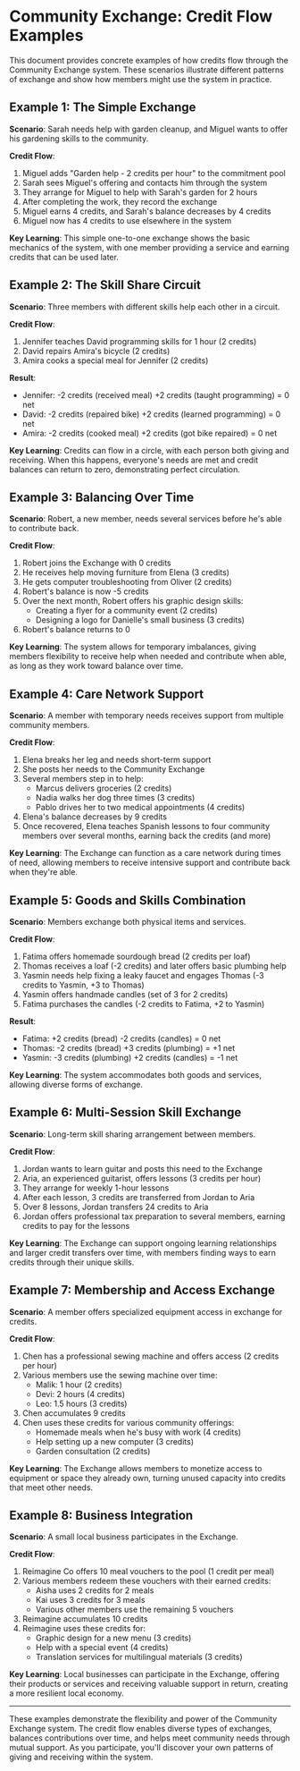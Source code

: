 # Community Exchange: Credit Flow Examples

This document provides concrete examples of how credits flow through the Community Exchange system. These scenarios illustrate different patterns of exchange and show how members might use the system in practice.

## Example 1: The Simple Exchange

**Scenario**: Sarah needs help with garden cleanup, and Miguel wants to offer his gardening skills to the community.

**Credit Flow**:
1. Miguel adds "Garden help - 2 credits per hour" to the commitment pool
2. Sarah sees Miguel's offering and contacts him through the system
3. They arrange for Miguel to help with Sarah's garden for 2 hours
4. After completing the work, they record the exchange
5. Miguel earns 4 credits, and Sarah's balance decreases by 4 credits
6. Miguel now has 4 credits to use elsewhere in the system

**Key Learning**: This simple one-to-one exchange shows the basic mechanics of the system, with one member providing a service and earning credits that can be used later.

## Example 2: The Skill Share Circuit

**Scenario**: Three members with different skills help each other in a circuit.

**Credit Flow**:
1. Jennifer teaches David programming skills for 1 hour (2 credits)
2. David repairs Amira's bicycle (2 credits)
3. Amira cooks a special meal for Jennifer (2 credits)

**Result**:
- Jennifer: -2 credits (received meal) +2 credits (taught programming) = 0 net
- David: -2 credits (repaired bike) +2 credits (learned programming) = 0 net
- Amira: -2 credits (cooked meal) +2 credits (got bike repaired) = 0 net

**Key Learning**: Credits can flow in a circle, with each person both giving and receiving. When this happens, everyone's needs are met and credit balances can return to zero, demonstrating perfect circulation.

## Example 3: Balancing Over Time

**Scenario**: Robert, a new member, needs several services before he's able to contribute back.

**Credit Flow**:
1. Robert joins the Exchange with 0 credits
2. He receives help moving furniture from Elena (3 credits)
3. He gets computer troubleshooting from Oliver (2 credits)
4. Robert's balance is now -5 credits
5. Over the next month, Robert offers his graphic design skills:
   - Creating a flyer for a community event (2 credits)
   - Designing a logo for Danielle's small business (3 credits)
6. Robert's balance returns to 0

**Key Learning**: The system allows for temporary imbalances, giving members flexibility to receive help when needed and contribute when able, as long as they work toward balance over time.

## Example 4: Care Network Support

**Scenario**: A member with temporary needs receives support from multiple community members.

**Credit Flow**:
1. Elena breaks her leg and needs short-term support
2. She posts her needs to the Community Exchange
3. Several members step in to help:
   - Marcus delivers groceries (2 credits)
   - Nadia walks her dog three times (3 credits)
   - Pablo drives her to two medical appointments (4 credits)
4. Elena's balance decreases by 9 credits
5. Once recovered, Elena teaches Spanish lessons to four community members over several months, earning back the credits (and more)

**Key Learning**: The Exchange can function as a care network during times of need, allowing members to receive intensive support and contribute back when they're able.

## Example 5: Goods and Skills Combination

**Scenario**: Members exchange both physical items and services.

**Credit Flow**:
1. Fatima offers homemade sourdough bread (2 credits per loaf)
2. Thomas receives a loaf (-2 credits) and later offers basic plumbing help
3. Yasmin needs help fixing a leaky faucet and engages Thomas (-3 credits to Yasmin, +3 to Thomas)
4. Yasmin offers handmade candles (set of 3 for 2 credits)
5. Fatima purchases the candles (-2 credits to Fatima, +2 to Yasmin)

**Result**:
- Fatima: +2 credits (bread) -2 credits (candles) = 0 net
- Thomas: -2 credits (bread) +3 credits (plumbing) = +1 net
- Yasmin: -3 credits (plumbing) +2 credits (candles) = -1 net

**Key Learning**: The system accommodates both goods and services, allowing diverse forms of exchange.

## Example 6: Multi-Session Skill Exchange

**Scenario**: Long-term skill sharing arrangement between members.

**Credit Flow**:
1. Jordan wants to learn guitar and posts this need to the Exchange
2. Aria, an experienced guitarist, offers lessons (3 credits per hour)
3. They arrange for weekly 1-hour lessons
4. After each lesson, 3 credits are transferred from Jordan to Aria
5. Over 8 lessons, Jordan transfers 24 credits to Aria
6. Jordan offers professional tax preparation to several members, earning credits to pay for the lessons

**Key Learning**: The Exchange can support ongoing learning relationships and larger credit transfers over time, with members finding ways to earn credits through their unique skills.

## Example 7: Membership and Access Exchange

**Scenario**: A member offers specialized equipment access in exchange for credits.

**Credit Flow**:
1. Chen has a professional sewing machine and offers access (2 credits per hour)
2. Various members use the sewing machine over time:
   - Malik: 1 hour (2 credits)
   - Devi: 2 hours (4 credits)
   - Leo: 1.5 hours (3 credits)
3. Chen accumulates 9 credits
4. Chen uses these credits for various community offerings:
   - Homemade meals when he's busy with work (4 credits)
   - Help setting up a new computer (3 credits)
   - Garden consultation (2 credits)

**Key Learning**: The Exchange allows members to monetize access to equipment or space they already own, turning unused capacity into credits that meet other needs.

## Example 8: Business Integration

**Scenario**: A small local business participates in the Exchange.

**Credit Flow**:
1. Reimagine Co offers 10 meal vouchers to the pool (1 credit per meal)
2. Various members redeem these vouchers with their earned credits:
   - Aisha uses 2 credits for 2 meals
   - Kai uses 3 credits for 3 meals
   - Various other members use the remaining 5 vouchers
3. Reimagine accumulates 10 credits
4. Reimagine uses these credits for:
   - Graphic design for a new menu (3 credits)
   - Help with a special event (4 credits)
   - Translation services for multilingual materials (3 credits)

**Key Learning**: Local businesses can participate in the Exchange, offering their products or services and receiving valuable support in return, creating a more resilient local economy.

---

These examples demonstrate the flexibility and power of the Community Exchange system. The credit flow enables diverse types of exchanges, balances contributions over time, and helps meet community needs through mutual support. As you participate, you'll discover your own patterns of giving and receiving within the system.